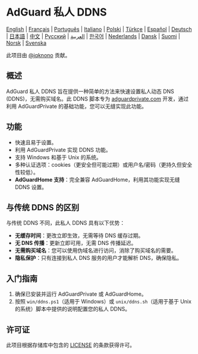 # AdGuard 私人 DDNS

[English](readme.md) | [Français](readme.fr.md) | [Português](readme.pt.md) | [Italiano](readme.it.md) | [Polski](readme.pl.md) | [Türkçe](readme.tr.md) | [Español](readme.es.md) | [Deutsch](readme.de.md) | [日本語](readme.ja.md) | [中文](readme.zh.md) | [Русский](readme.ru.md) | [العربية](readme.ar.md) | [한국어](readme.ko.md) | [Nederlands](readme.nl.md) | [Dansk](readme.da.md) | [Suomi](readme.fi.md) | [Norsk](readme.no.md) | [Svenska](readme.sv.md)

此项目由 [@jqknono](https://github.com/jqknono) 贡献。

## 概述

AdGuard 私人 DDNS 旨在提供一种简单的方法来快速设置私人动态 DNS (DDNS)，无需购买域名。此 DDNS 脚本专为 [adguardprivate.com](https://adguardprivate.com) 开发，通过利用 AdGuardPrivate 的基础功能，您可以无缝实现此功能。

## 功能

- 快速且易于设置。
- 利用 AdGuardPrivate 实现 DDNS 功能。
- 支持 Windows 和基于 Unix 的系统。
- 多种认证选项：cookies（更安全但可能过期）或用户名/密码（更持久但安全性较低）。
- **AdGuardHome 支持**：完全兼容 AdGuardHome，利用其功能实现无缝 DDNS 设置。

## 与传统 DDNS 的区别

与传统 DDNS 不同，此私人 DDNS 具有以下优势：

- **无缓存时间**：更改立即生效，无需等待 DNS 缓存过期。
- **无 DNS 传播**：更新立即可用，无需 DNS 传播延迟。
- **无需购买域名**：您可以使用伪域名进行访问，消除了购买域名的需要。
- **隐私保护**：只有连接到私人 DNS 服务的用户才能解析 DNS，确保隐私。

## 入门指南

1. 确保已安装并运行 AdGuardPrivate 或 AdGuardHome。
2. 按照 `win/ddns.ps1`（适用于 Windows）或 `unix/ddns.sh`（适用于基于 Unix 的系统）脚本中提供的说明配置您的私人 DDNS。

## 许可证

此项目根据存储库中包含的 [LICENSE](LICENSE) 的条款获得许可。